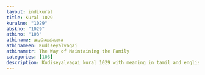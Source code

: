 ```yaml
---
layout: indikural
title: Kural 1029
kuralno: "1029"
abskno: "1029"
athino: "103"
athiname: குடிசெயல்வகை
athinameen: Kudiseyalvagai
athinametr: The Way of Maintaining the Family
categories: [103]
description: Kudiseyalvagai kural 1029 with meaning in tamil and english 
---
```


